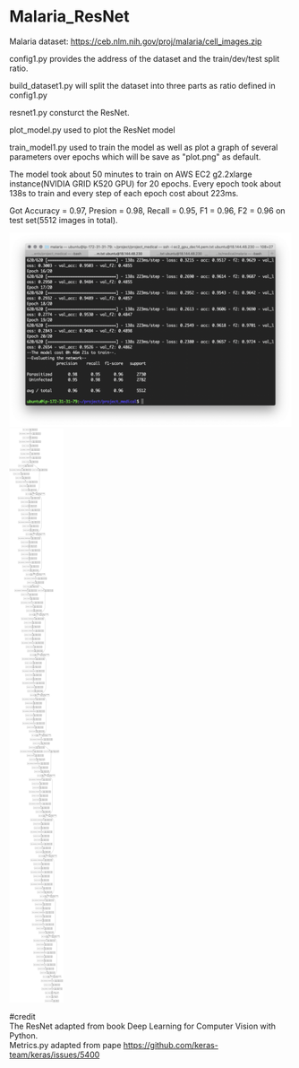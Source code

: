 # Malaria_ResNet
Malaria dataset: https://ceb.nlm.nih.gov/proj/malaria/cell_images.zip

config1.py provides the address of the dataset and the train/dev/test split ratio.

build_dataset1.py will split the dataset into three parts as ratio defined in config1.py

resnet1.py consturct the ResNet.

plot_model.py used to plot the ResNet model

train_model1.py used to train the model as well as plot a graph of several parameters over epochs which will be save as "plot.png" as default.

The model took about 50 minutes to train on AWS EC2 g2.2xlarge instance(NVIDIA GRID K520 GPU) for 20 epochs.
Every epoch took about 138s to train and every step of each epoch cost about 223ms.

Got Accuracy = 0.97, Presion = 0.98, Recall = 0.95, F1 = 0.96, F2 = 0.96 on test set(5512 images in total).

![Aaron Swartz](https://github.com/pzqkent/Malaria_ResNet/raw/master/screenshot/Screen%20Shot%202019-01-02%20at%2011.47.24%20PM.png?raw=true)
![Aaron Swartz](https://github.com/pzqkent/Malaria_ResNet/raw/master/my_resnet.png?raw=true)

#credit   
The ResNet adapted from book Deep Learning for Computer Vision with Python.  
Metrics.py adapted from pape https://github.com/keras-team/keras/issues/5400


